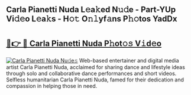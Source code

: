 ## Carla Pianetti Nuda L𝚎a𝚔ed N𝚞𝚍e - Part-YUp Vi𝚍𝚎o L𝚎a𝚔s - H𝚘𝚝 O𝚗𝚕yf𝚊ns P𝚑𝚘tos YadDx

# <h2><a href="http://kf4wev.oniu.top/?m=Carla+Pianetti+Nuda">🔗👉 🔴 Carla Pianetti Nuda P𝚑ot𝚘𝚜 V𝚒d𝚎o</a></h2>

[![Carla Pianetti Nuda Nu𝚍e𝚜](https://i.imgur.com/0qMVB7G.gif)](http://kf4wev.oniu.top/?m=Carla+Pianetti+Nuda)
Web-based entertainer and digital media artist Carla Pianetti Nuda, acclaimed for sharing dance and lifestyle ideas through solo and collaborative dance performances and short videos. Selfless humanitarian Carla Pianetti Nuda, famed for their dedication and compassion in helping those in need.  
